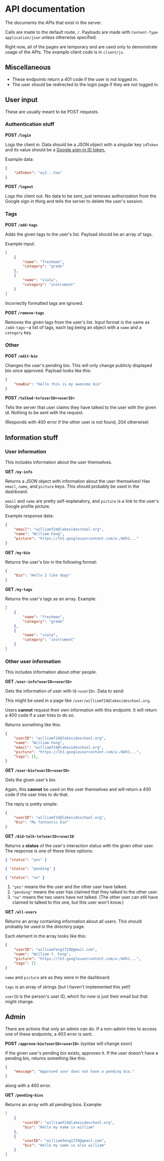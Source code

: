 
# API documentation

The documents the APIs that exist in the server.

Calls are made to the default route, `/`. Payloads are made with `Content-Type` `application/json` unless otherwise specified.

Right now, all of the pages are temporary and are used only to demonstrate usage of the APIs. The example client code is in `client/js`.



## Miscellaneous

* These endpoints return a 401 code if the user is not logged in.
* The user *should* be redirected to the login page if they are not logged in.



## User input

These are usually meant to be POST requests.

### Authentication stuff

**POST `/login`**

Logs the client in. Data should be a JSON object with a singular key `idToken` and its value should be a [Google sign-in ID token.](https://developers.google.com/identity/sign-in/web/backend-auth)

Example data:

```json
{
    "idToken": "eyJ...Vxw"
}
```



**POST `/logout`**

Logs the client out. No data to be sent, just removes authorization from the Google sign in thing and tells the server to delete the user's session.

### Tags

**POST `/add-tags`**

Adds the given tags to the user's list. Payload should be an array of tags.

Example input:

```json
[
    {
        "name": "freshman",
        "category": "grade"
    },
    {
        "name": "viola",
		"category": "instrument"
    }
]
```

Incorrectly formatted tags are ignored.



**POST `/remove-tags`**

Removes the given tags from the user's list. Input format is the same as `/add-tags`--a list of tags, each tag being an object with a `name` and a `category` key.

### Other

**POST `/edit-bio`**

Changes the user's pending bio. This will only change publicly displayed bio once approved. Payload looks like this:

```json
{
    "newBio": "Hello this is my awesome bio"
}
```



**POST `/talked-to?userID=<userID`**>

Tells the server that user claims they have talked to the user with the given id. Nothing to be sent with the request.

(Responds with 400 error if the other user is not found, 204 otherwise)

## Information stuff

### User information

This includes information about the user themselves.



**GET `/my-info`**

Returns a JSON object with information about the user themselves! Has `email`, `name`, and `picture` keys. This should probably be used in the dashboard.

`email` and `name` are pretty self-explanatory, and `picture` is a link to the user's Google profile picture.

Example response data:

```json
{
    "email": "williamf24@lakesideschool.org",
    "name": "William Feng",
    "picture": "https://lh3.googleusercontent.com/a-/AOh1..."
}
```



**GET `/my-bio`**

Returns the user's bio in the following format:

```json
{
    "bio": "Hello I like dogs"
}
```



**GET `/my-tags`**

Returns the user's tags as an array. Example:

```json
[
    {
        "name": "freshman",
        "category": "grade"
    },
    {
        "name": "viola",
		"category": "instrument"
    }
]
```

### Other user information

This includes information about other people.



**GET `/user-info?userID=<userID>`**

Gets the information of user with id `<userID>`. Data to send:

This might be used in a page like `/user/williamf24@lakesideschool.org`.

Users **cannot** request their own information with this endpoint. It will return a 400 code if a user tries to do so.

Returns something like this:

```json
{
    "userID": "williamf24@lakesideschool.org",
    "name": "William Feng",
    "email": "williamf24@lakesideschool.org",
    "picture": "https://lh3.googleusercontent.com/a-/AOh1...",
    "tags": [],
}
```



**GET `/user-bio?userID=<userID>`**

Gets the given user's bio.

Again, this **cannot** be used on the user themselves and will return a 400 code if the user tries to do that.

The reply is pretty simple:

```json
{
    "userID": "williamf24@lakesideschool.org",
    "bio": "My fantastic bio"
}
```



**GET `/did-talk-to?userID=<userID`**

Returns a **status** of the user's interaction status with the given other user. The response is one of these three options:

```json
{ "status": "yes" }
```
```json
{ "status": "pending" }
```
```json
{ "status": "no" }
```

1. `"yes"` means the the user and the other user have talked.
2. `"pending"` means the user has claimed that they talked to the other user.
3. `"no"` means the two users have not talked. (The other user can still have claimed to talked to this one, but this user won't know.)



**GET `/all-users`**

Returns an array containing information about all users. This should probably be used in the directory page.

Each element in the array looks like this:

```json
{
    "userID": "williamfeng1729@gmail.com",
    "name": "William Y. Feng",
    "picture": "https://lh3.googleusercontent.com/a-/AOh1...",
    "tags": []
}
```

`name` and `picture` are as they were in the dashboard.

`tags` is an array of strings (but I haven't implemented this yet!)

`userID` is the person's user ID, which for now is just their email but that might change.



## Admin

There are actions that only an admin can do. If a non-admin tries to access one of these endpoints, a 403 error is sent.

**POST `/approve-bio?userID=<userID>`** (syntax will change soon)

If the given user's pending bio exists, approves it. If the user doesn't have a pending bio, returns something like this:

```json
{
    "message": "Approved user does not have a pending bio."
}
```

along with a 400 error.



**GET `/pending-bios`**

Returns an array with all pending bios. Example:

```json
[
    {
        "userID": "williamf24@lakesideschool.org",
        "bio": "Hello my name is william"
    },
    {
        "userID": "williamfeng1729@gmail.com",
        "bio": "Hello my name is also william"
    }
]
```

